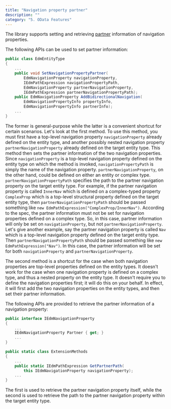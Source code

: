 ```yaml
---
title: "Navigation property partner"
description: ""
category: "5. OData Features"
---
```


The library supports setting and retrieving [partner](http://docs.oasis-open.org/odata/odata/v4.0/errata03/os/complete/part3-csdl/odata-v4.0-errata03-os-part3-csdl-complete.html#_Toc453752541) information of navigation properties.

The following APIs can be used to set partner information:

```C#
public class EdmEntityType
{
    ...
    public void SetNavigationPropertyPartner(
        EdmNavigationProperty navigationProperty,
        IEdmPathExpression navigationPropertyPath,
        EdmNavigationProperty partnerNavigationProperty,
        IEdmPathExpression partnerNavigationPropertyPath);
    public EdmNavigationProperty AddBidirectionalNavigation(
        EdmNavigationPropertyInfo propertyInfo,
        EdmNavigationPropertyInfo partnerInfo);
    ...
}
```

The former is general-purpose while the latter is a convenient shortcut for certain scenarios. Let's look at the first method. To use this method, you must first have a top-level navigation property `navigationProperty` already defined on the entity type, and another possibly nested navigation property `partnerNavigationProperty` already defined on the target entity type. This method then sets the partner information of the two navigation properties. Since `navigationProperty` is a top-level navigation property defined on the entity type on which the method is invoked, `navigationPropertyPath` is simply the name of the navigation property. `partnerNavigationProperty`, on the other hand, could be defined on either an entity or complex type. `partnerNavigationPropertyPath` specifies the path to the partner navigation property on the target entity type. For example, if the partner navigation property is called `InnerNav` which is defined on a complex-typed property `ComplexProp` which is a top-level structural property defined on the target entity type, then `partnerNavigationPropertyPath` should be passed something like `new EdmPathExpression("ComplexProp/InnerNav")`. According to the spec, the partner information must not be set for navigation properties defined on a complex type. So, in this case, partner information will only be set on `navigationProperty`, but not `partnerNavigationProperty`. Let's give another example, say the partner navigation property is called `Nav` which is a top-level navigation property defined on the target entity type. Then `partnerNavigationPropertyPath` should be passed something like `new EdmPathExpression("Nav")`. In this case, the partner information will be set for both `navigationProperty` and `partnerNavigationProperty`.

The second method is a shortcut for the case when both navigation properties are top-level properties defined on the entity types. It doesn't work for the case when one navigation property is defined on a complex type, and thus a nested property on the entity type. It doesn't require you to define the navigation properties first; it will do this on your behalf. In effect, it will first add the two navigation properties on the entity types, and then set their partner information.

The following APIs are provided to retrieve the partner information of a navigation property:

```C#
public interface IEdmNavigationProperty
{
    ...
    IEdmNavigationProperty Partner { get; }
    ...
}

public static class ExtensionMethods
{
    ...
    public static IEdmPathExpression GetPartnerPath(
        this IEdmNavigationProperty navigationProperty);
    ...
}
```

The first is used to retrieve the partner navigation property itself, while the second is used to retrieve the path to the partner navigation property within the target entity type.
